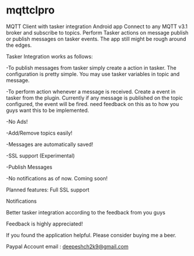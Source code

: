 # mqttclpro
MQTT Client with tasker integration Android app
Connect to any MQTT v3.1 broker and subscribe to topics. Perform Tasker actions on message publish or publish messages on tasker events. The app still might be rough around the edges. 

Tasker Integration works as follows:

-To publish messages from tasker simply create a action in tasker. The configuration is pretty simple. You may use tasker variables in topic and message.

-To perform action whenever a message is received. Create a event in tasker from the plugin. Currently if any message is published on the topic configured, the event will be fired. need feedback on this as to how you guys want this to be implemented.

-No Ads!

-Add/Remove topics easily!

-Messages are automatically saved!

-SSL support (Experimental)

-Publish Messages

-No notifications as of now. Coming soon!

Planned features:
Full SSL support

Notifications

Better tasker integration according to the feedback from you guys


Feedback is highly appreciated!

If you found the application helpful. Please consider buying me a beer.

Paypal Account email : deepeshch2k9@gmail.com
